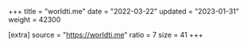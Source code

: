 +++
title = "worldti.me"
date = "2022-03-22"
updated = "2023-01-31"
weight = 42300

[extra]
source = "https://worldti.me"
ratio = 7
size = 41
+++
